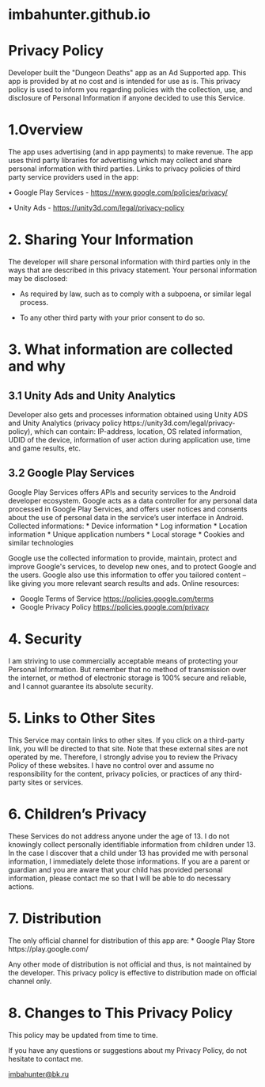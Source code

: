 # imbahunter.github.io

<h1>Privacy Policy</h1>

Developer built the "Dungeon Deaths" app as an Ad Supported app. This app is provided by at no cost and is intended for use as is.
This privacy policy is used to inform you regarding policies with the collection, use, and disclosure of Personal Information if anyone decided to use this Service.

<h1>1.Overview</h1>


The app uses advertising (and in app payments) to make revenue. The app uses third party libraries for advertising which may collect and share personal information with third parties.
Links to privacy policies of third party service providers used in the app:

•	Google Play Services - https://www.google.com/policies/privacy/

•	Unity Ads - https://unity3d.com/legal/privacy-policy

<h1>2. Sharing Your Information</h1>
The developer will share personal information with third parties only in the ways that are described in this privacy statement.
Your personal information may be disclosed: 

* As required by law, such as to comply with a subpoena, or similar legal process.

* To any other third party with your prior consent to do so.

<h1>3. What information are collected and why</h1>

<h2>3.1 Unity Ads and Unity Analytics </h2>
Developer also gets and processes information obtained using Unity ADS and Unity Analytics (privacy policy https://unity3d.com/legal/privacy-policy), which can contain: IP-address, location, OS related information, UDID of the device, information of user action during application use, time and game results, etc. 

<h2>3.2 Google Play Services </h2>
Google Play Services offers APIs and security services to the Android developer ecosystem. Google acts as a data controller for any personal data processed in Google Play Services, and offers user notices and consents about the use of personal data in the service’s user interface in Android.
Collected informations:
* Device information
* Log information
* Location information
* Unique application numbers
* Local storage
* Cookies and similar technologies


Google use the collected information to provide, maintain, protect and improve Google's services, to develop new ones, and to protect Google and the users. Google also use this  information to offer you tailored content – like giving you more relevant search results and ads.
Online resources:
* Google Terms of Service      https://policies.google.com/terms
* Google Privacy Policy        https://policies.google.com/privacy


<h1>4. Security </h1>
I am striving to use commercially acceptable means of protecting your Personal Information. But remember that no method of transmission over the internet, or method of electronic storage is 100% secure and reliable, and I cannot guarantee its absolute security.

<h1>5. Links to Other Sites </h1>
This Service may contain links to other sites. If you click on a third-party link, you will be directed to that site. Note that these external sites are not operated by me. Therefore, I strongly advise you to review the Privacy Policy of these websites. I have no control over and assume no responsibility for the content, privacy policies, or practices of any third-party sites or services.

<h1>6. Children’s Privacy </h1>
These Services do not address anyone under the age of 13. I do not knowingly collect personally identifiable information from children under 13. In the case I discover that a child under 13 has provided me with personal information, I immediately delete those informations. If you are a parent or guardian and you are aware that your child has provided personal information, please contact me so that I will be able to do necessary actions.

<h1>7. Distribution </h1>
The only official channel for distribution of this app are:
* Google Play Store                https://play.google.com/

Any other mode of distribution is not official and thus, is not maintained by the developer. This privacy policy is effective to distribution made on official channel only.

<h1>8. Changes to This Privacy Policy </h1>
This policy may be updated from time to time.

If you have any questions or suggestions about my Privacy Policy, do not hesitate to
contact me.

imbahunter@bk.ru

